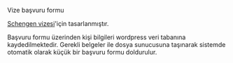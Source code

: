 Vize başvuru formu

<a href="https://www.schengenvize.org" rel="follow">Schengen vizesi</a>'için tasarlanmıştır.

Başvuru formu üzerinden kişi bilgileri wordpress veri tabanına kaydedilmektedir.
Gerekli belgeler ile dosya sunucusuna taşınarak sistemde otomatik olarak küçük bir başvuru formu doldurulur.
